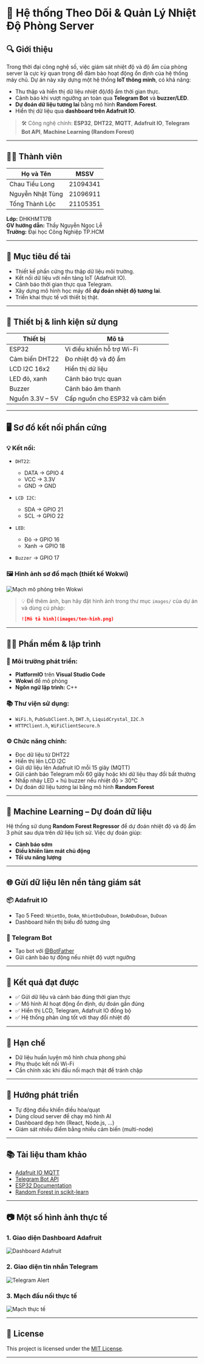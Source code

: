 # 📡 Hệ thống Theo Dõi & Quản Lý Nhiệt Độ Phòng Server

## 🔍 Giới thiệu

Trong thời đại công nghệ số, việc giám sát nhiệt độ và độ ẩm của phòng server là cực kỳ quan trọng để đảm bảo hoạt động ổn định của hệ thống máy chủ. Dự án này xây dựng một hệ thống **IoT thông minh**, có khả năng:

- Thu thập và hiển thị dữ liệu nhiệt độ/độ ẩm thời gian thực.
- Cảnh báo khi vượt ngưỡng an toàn qua **Telegram Bot** và **buzzer/LED**.
- **Dự đoán dữ liệu tương lai** bằng mô hình **Random Forest**.
- Hiển thị dữ liệu qua **dashboard trên Adafruit IO**.

> 🛠️ Công nghệ chính: **ESP32**, **DHT22**, **MQTT**, **Adafruit IO**, **Telegram Bot API**, **Machine Learning (Random Forest)**

---

## 👨‍🏫 Thành viên 

| Họ và Tên        | MSSV      |
|------------------|-----------|
| Chau Tiểu Long   | 21094341  |
| Nguyễn Nhật Tùng | 21096911  |
| Tống Thành Lộc   | 21105351  |

**Lớp:** DHKHMT17B  
**GV hướng dẫn:** Thầy Nguyễn Ngọc Lễ  
**Trường:** Đại học Công Nghiệp TP.HCM

---

## 🎯 Mục tiêu đề tài

- Thiết kế phần cứng thu thập dữ liệu môi trường.
- Kết nối dữ liệu với nền tảng IoT (Adafruit IO).
- Cảnh báo thời gian thực qua Telegram.
- Xây dựng mô hình học máy để **dự đoán nhiệt độ tương lai**.
- Triển khai thực tế với thiết bị thật.

---

## 🧰 Thiết bị & linh kiện sử dụng

| Thiết bị                 | Mô tả |
|--------------------------|-------|
| ESP32                    | Vi điều khiển hỗ trợ Wi-Fi |
| Cảm biến DHT22           | Đo nhiệt độ và độ ẩm |
| LCD I2C 16x2             | Hiển thị dữ liệu |
| LED đỏ, xanh             | Cảnh báo trực quan |
| Buzzer                   | Cảnh báo âm thanh |
| Nguồn 3.3V – 5V          | Cấp nguồn cho ESP32 và cảm biến |

---

## 🖥️ Sơ đồ kết nối phần cứng

### 💡 Kết nối:

- `DHT22`:
  - DATA → GPIO 4
  - VCC → 3.3V
  - GND → GND

- `LCD I2C`:
  - SDA → GPIO 21
  - SCL → GPIO 22

- `LED`:
  - Đỏ → GPIO 16
  - Xanh → GPIO 18

- `Buzzer` → GPIO 17

### 🖼️ Hình ảnh sơ đồ mạch (thiết kế Wokwi)

![Mạch mô phỏng trên Wokwi](images/wokwi-diagram.png)

> 💡 Để thêm ảnh, bạn hãy đặt hình ảnh trong thư mục `images/` của dự án và dùng cú pháp:
> ```markdown
> ![Mô tả hình](images/ten-hinh.png)
> ```

---

## 🧑‍💻 Phần mềm & lập trình

### 🔧 Môi trường phát triển:
- **PlatformIO** trên **Visual Studio Code**
- **Wokwi** để mô phỏng
- **Ngôn ngữ lập trình:** C++

### 📚 Thư viện sử dụng:
- `WiFi.h`, `PubSubClient.h`, `DHT.h`, `LiquidCrystal_I2C.h`
- `HTTPClient.h`, `WiFiClientSecure.h`

### ⚙️ Chức năng chính:
- Đọc dữ liệu từ DHT22
- Hiển thị lên LCD I2C
- Gửi dữ liệu lên Adafruit IO mỗi 15 giây (MQTT)
- Gửi cảnh báo Telegram mỗi 60 giây hoặc khi dữ liệu thay đổi bất thường
- Nhấp nháy LED + hú buzzer nếu nhiệt độ > 30°C
- Dự đoán dữ liệu tương lai bằng mô hình **Random Forest**

---

## 🤖 Machine Learning – Dự đoán dữ liệu

Hệ thống sử dụng **Random Forest Regressor** để dự đoán nhiệt độ và độ ẩm 3 phút sau dựa trên dữ liệu lịch sử. Việc dự đoán giúp:

- **Cảnh báo sớm**
- **Điều khiển làm mát chủ động**
- **Tối ưu năng lượng**

---

## 🌐 Gửi dữ liệu lên nền tảng giám sát

### 📦 Adafruit IO
- Tạo 5 Feed: `NhietDo`, `DoAm`, `NhietDoDuDoan`, `DoAmDuDoan`, `DuDoan`
- Dashboard hiển thị biểu đồ tương ứng

### 🤖 Telegram Bot
- Tạo bot với [@BotFather](https://t.me/BotFather)
- Gửi cảnh báo tự động nếu nhiệt độ vượt ngưỡng

---

## 🧪 Kết quả đạt được

- ✅ Gửi dữ liệu và cảnh báo đúng thời gian thực
- ✅ Mô hình AI hoạt động ổn định, dự đoán gần đúng
- ✅ Hiển thị LCD, Telegram, Adafruit IO đồng bộ
- ✅ Hệ thống phản ứng tốt với thay đổi nhiệt độ

---

## 🚧 Hạn chế

- Dữ liệu huấn luyện mô hình chưa phong phú
- Phụ thuộc kết nối Wi-Fi
- Cần chính xác khi đấu nối mạch thật để tránh chập

---

## 🚀 Hướng phát triển

- Tự động điều khiển điều hòa/quạt
- Dùng cloud server để chạy mô hình AI
- Dashboard đẹp hơn (React, Node.js, …)
- Giám sát nhiều điểm bằng nhiều cảm biến (multi-node)

---

## 📚 Tài liệu tham khảo

- [Adafruit IO MQTT](https://io.adafruit.com/api/docs/mqtt.html)
- [Telegram Bot API](https://core.telegram.org/bots/api)
- [ESP32 Documentation](https://docs.espressif.com/)
- [Random Forest in scikit-learn](https://scikit-learn.org/stable/modules/generated/sklearn.ensemble.RandomForestRegressor.html)

---

## 📷 Một số hình ảnh thực tế

### 1. Giao diện Dashboard Adafruit

![Dashboard Adafruit](images/adafruit-dashboard.png)

### 2. Giao diện tin nhắn Telegram

![Telegram Alert](images/telegram-alert.png)

### 3. Mạch đấu nối thực tế

![Mạch thực tế](images/mach-that.jpg)

---

## 📝 License

This project is licensed under the [MIT License](LICENSE).

---

